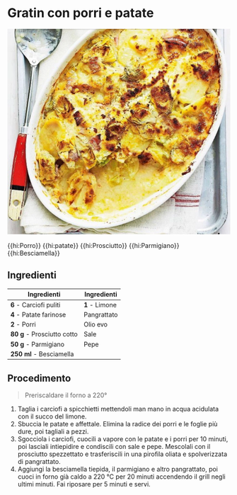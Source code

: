 # Gratin con porri e patate

![](img/GRATIN-CON-PORRI-E-PATATE.webp)

{{hi:Porro}}
{{hi:patate}}
{{hi:Prosciutto}}
{{hi:Parmigiano}}
{{hi:Besciamella}}

## Ingredienti

| Ingredienti                  | Ingredienti             |
| ---------------------------- | ----------------------- |
| **6** - Carciofi puliti | **1** - Limone |
| **4** - Patate farinose | Pangrattato |
| **2** - Porri | Olio evo |
| **80 g** - Prosciutto cotto | Sale |
| **50 g** - Parmigiano | Pepe |
| **250 ml** - Besciamella | |

## Procedimento

> Preriscaldare il forno a 220°

1. Taglia i carciofi a spicchietti mettendoli man mano in acqua acidulata con il succo del limone.
1. Sbuccia le patate e affettale. Elimina la radice dei porri e le foglie più dure, poi tagliali a pezzi.
1. Sgocciola i carciofi, cuocili a vapore con le patate e i porri per 10 minuti, poi lasciali intiepidire e condiscili con sale e pepe. Mescolali con il prosciutto spezzettato e trasferiscili in una pirofila oliata e spolverizzata di pangrattato.
1. Aggiungi la besciamella tiepida, il parmigiano e altro pangrattato, poi cuoci in forno già caldo a 220 °C per 20 minuti accendendo il grill negli ultimi minuti. Fai riposare per 5 minuti e servi.
